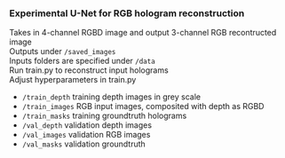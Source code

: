 ### Experimental U-Net for RGB hologram reconstruction
Takes in 4-channel RGBD image and output 3-channel RGB recontructed image\
Outputs under `/saved_images`\
Inputs folders are specified under `/data`\
Run train.py to reconstruct input holograms\
Adjust hyperparameters in train.py
- `/train_depth` training depth images in grey scale 
- `/train_images` RGB input images, composited with depth as RGBD 
- `/train_masks` training groundtruth holograms
- `/val_depth` validation depth images
- `/val_images` validation RGB images
- `/val_masks` validation groundtruth

 